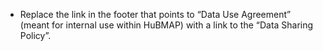 - Replace the link in the footer that points to “Data Use Agreement” (meant for internal use within HuBMAP) with a link to the “Data Sharing Policy”.
